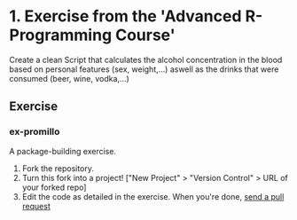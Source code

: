 # 1. Exercise from the 'Advanced R-Programming Course'

Create a clean Script that calculates the alcohol concentration in the blood based on personal features (sex, weight,...) aswell as the drinks that were consumed (beer, wine, vodka,...)

## Exercise
### ex-promillo

A package-building exercise.

1. Fork the repository.
2. Turn this fork into a project! ["New Project" > "Version Control" > URL of your forked repo]
3. Edit the code as detailed in the exercise. When you're done, [send a pull request](https://help.github.com/articles/creating-a-pull-request-from-a-fork/)
